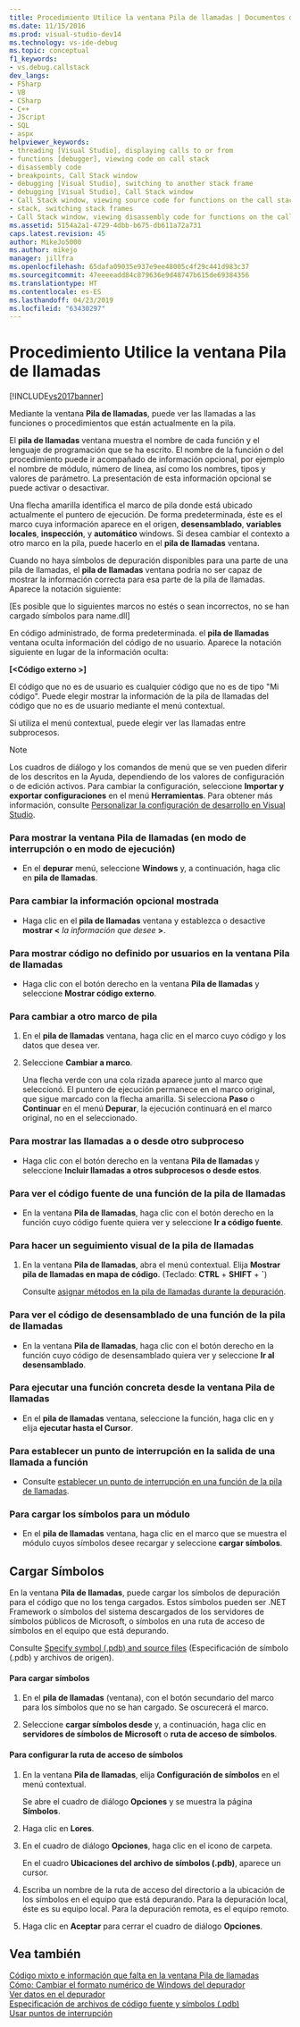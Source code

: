 ```yaml
---
title: Procedimiento Utilice la ventana Pila de llamadas | Documentos de Microsoft
ms.date: 11/15/2016
ms.prod: visual-studio-dev14
ms.technology: vs-ide-debug
ms.topic: conceptual
f1_keywords:
- vs.debug.callstack
dev_langs:
- FSharp
- VB
- CSharp
- C++
- JScript
- SQL
- aspx
helpviewer_keywords:
- threading [Visual Studio], displaying calls to or from
- functions [debugger], viewing code on call stack
- disassembly code
- breakpoints, Call Stack window
- debugging [Visual Studio], switching to another stack frame
- debugging [Visual Studio], Call Stack window
- Call Stack window, viewing source code for functions on the call stack
- stack, switching stack frames
- Call Stack window, viewing disassembly code for functions on the call stack
ms.assetid: 5154a2a1-4729-4dbb-b675-db611a72a731
caps.latest.revision: 45
author: MikeJo5000
ms.author: mikejo
manager: jillfra
ms.openlocfilehash: 65dafa09035e937e9ee48005c4f29c441d983c37
ms.sourcegitcommit: 47eeeeadd84c879636e9d48747b615de69384356
ms.translationtype: HT
ms.contentlocale: es-ES
ms.lasthandoff: 04/23/2019
ms.locfileid: "63430297"
---
```

# <a name="how-to-use-the-call-stack-window"></a>Procedimiento Utilice la ventana Pila de llamadas
[!INCLUDE[vs2017banner](../includes/vs2017banner.md)]

Mediante la ventana **Pila de llamadas**, puede ver las llamadas a las funciones o procedimientos que están actualmente en la pila.  
  
 El **pila de llamadas** ventana muestra el nombre de cada función y el lenguaje de programación que se ha escrito. El nombre de la función o del procedimiento puede ir acompañado de información opcional, por ejemplo el nombre de módulo, número de línea, así como los nombres, tipos y valores de parámetro. La presentación de esta información opcional se puede activar o desactivar.  
  
 Una flecha amarilla identifica el marco de pila donde está ubicado actualmente el puntero de ejecución. De forma predeterminada, éste es el marco cuya información aparece en el origen, **desensamblado**, **variables locales**, **inspección**, y **automático** windows. Si desea cambiar el contexto a otro marco en la pila, puede hacerlo en el **pila de llamadas** ventana.  
  
 Cuando no haya símbolos de depuración disponibles para una parte de una pila de llamadas, el **pila de llamadas** ventana podría no ser capaz de mostrar la información correcta para esa parte de la pila de llamadas. Aparece la notación siguiente:  
  
 [Es posible que lo siguientes marcos no estés o sean incorrectos, no se han cargado símbolos para name.dll]  
  
 En código administrado, de forma predeterminada. el **pila de llamadas** ventana oculta información del código de no usuario. Aparece la notación siguiente en lugar de la información oculta:  
  
 **[\<Código externo >]**  
  
 El código que no es de usuario es cualquier código que no es de tipo "Mi código". Puede elegir mostrar la información de la pila de llamadas del código que no es de usuario mediante el menú contextual.  
  
 Si utiliza el menú contextual, puede elegir ver las llamadas entre subprocesos.  
  
> [!NOTE]
> Los cuadros de diálogo y los comandos de menú que se ven pueden diferir de los descritos en la Ayuda, dependiendo de los valores de configuración o de edición activos. Para cambiar la configuración, seleccione **Importar y exportar configuraciones** en el menú **Herramientas**. Para obtener más información, consulte [Personalizar la configuración de desarrollo en Visual Studio](http://msdn.microsoft.com/22c4debb-4e31-47a8-8f19-16f328d7dcd3).  
  
### <a name="to-display-the-call-stack-window-in-break-mode-or-in-run-mode"></a>Para mostrar la ventana Pila de llamadas (en modo de interrupción o en modo de ejecución)  
  
- En el **depurar** menú, seleccione **Windows** y, a continuación, haga clic en **pila de llamadas**.  
  
### <a name="to-change-the-optional-information-displayed"></a>Para cambiar la información opcional mostrada  
  
- Haga clic en el **pila de llamadas** ventana y establezca o desactive **mostrar \<**  _la información que desee_ **>**.  
  
### <a name="to-display-non-user-code-frames-in-the-call-stack-window"></a>Para mostrar código no definido por usuarios en la ventana Pila de llamadas  
  
- Haga clic con el botón derecho en la ventana **Pila de llamadas** y seleccione **Mostrar código externo**.  
  
### <a name="to-switch-to-another-stack-frame"></a>Para cambiar a otro marco de pila  
  
1. En el **pila de llamadas** ventana, haga clic en el marco cuyo código y los datos que desea ver.  
  
2. Seleccione **Cambiar a marco**.  
  
     Una flecha verde con una cola rizada aparece junto al marco que seleccionó. El puntero de ejecución permanece en el marco original, que sigue marcado con la flecha amarilla. Si selecciona **Paso** o **Continuar** en el menú **Depurar**, la ejecución continuará en el marco original, no en el seleccionado.  
  
### <a name="to-display-calls-to-or-from-another-thread"></a>Para mostrar las llamadas a o desde otro subproceso  
  
- Haga clic con el botón derecho en la ventana **Pila de llamadas** y seleccione **Incluir llamadas a otros subprocesos o desde estos**.  
  
### <a name="to-view-the-source-code-for-a-function-on-the-call-stack"></a>Para ver el código fuente de una función de la pila de llamadas  
  
- En la ventana **Pila de llamadas**, haga clic con el botón derecho en la función cuyo código fuente quiera ver y seleccione **Ir a código fuente**.  
  
### <a name="to-visually-trace-the-call-stack"></a>Para hacer un seguimiento visual de la pila de llamadas  
  
1. En la ventana **Pila de llamadas**, abra el menú contextual. Elija **Mostrar pila de llamadas en mapa de código**. (Teclado: **CTRL** + **SHIFT** + **`**)  
  
     Consulte [asignar métodos en la pila de llamadas durante la depuración](../debugger/map-methods-on-the-call-stack-while-debugging-in-visual-studio.md).  
  
### <a name="to-view-the-disassembly-code-for-a-function-on-the-call-stack"></a>Para ver el código de desensamblado de una función de la pila de llamadas  
  
- En la ventana **Pila de llamadas**, haga clic con el botón derecho en la función cuyo código de desensamblado quiera ver y seleccione **Ir al desensamblado**.  
  
### <a name="to-run-to-a-specific-function-from-the-call-stack-window"></a>Para ejecutar una función concreta desde la ventana Pila de llamadas  
  
- En el **pila de llamadas** ventana, seleccione la función, haga clic en y elija **ejecutar hasta el Cursor**.  
  
### <a name="to-set-a-breakpoint-on-the-exit-point-of-a-function-call"></a>Para establecer un punto de interrupción en la salida de una llamada a función  
  
- Consulte [establecer un punto de interrupción en una función de la pila de llamadas](../debugger/using-breakpoints.md#BKMK_Set_a_breakpoint_in_the_call_stack_window).  
  
### <a name="to-load-symbols-for-a-module"></a>Para cargar los símbolos para un módulo  
  
- En el **pila de llamadas** ventana, haga clic en el marco que se muestra el módulo cuyos símbolos desee recargar y seleccione **cargar símbolos**.  
  
## <a name="loading-symbols"></a>Cargar Símbolos  
 En la ventana **Pila de llamadas**, puede cargar los símbolos de depuración para el código que no los tenga cargados. Estos símbolos pueden ser .NET Framework o símbolos del sistema descargados de los servidores de símbolos públicos de Microsoft, o símbolos en una ruta de acceso de símbolos en el equipo que está depurando.  
  
 Consulte [Specify symbol (.pdb) and source files](../debugger/specify-symbol-dot-pdb-and-source-files-in-the-visual-studio-debugger.md) (Especificación de símbolo (.pdb) y archivos de origen).  
  
#### <a name="to-load-symbols"></a>Para cargar símbolos  
  
1. En el **pila de llamadas** (ventana), con el botón secundario del marco para los símbolos que no se han cargado. Se oscurecerá el marco.  
  
2. Seleccione **cargar símbolos desde** y, a continuación, haga clic en **servidores de símbolos de Microsoft** o **ruta de acceso de símbolos**.  
  
#### <a name="to-set-the-symbol-path"></a>Para configurar la ruta de acceso de símbolos  
  
1. En la ventana **Pila de llamadas**, elija **Configuración de símbolos** en el menú contextual.  
  
     Se abre el cuadro de diálogo **Opciones** y se muestra la página **Símbolos**.  
  
2. Haga clic en **Lores**.  
  
3. En el cuadro de diálogo **Opciones**, haga clic en el icono de carpeta.  
  
     En el cuadro **Ubicaciones del archivo de símbolos (.pdb)**, aparece un cursor.  
  
4. Escriba un nombre de la ruta de acceso del directorio a la ubicación de los símbolos en el equipo que está depurando. Para la depuración local, éste es su equipo local. Para la depuración remota, es el equipo remoto.  
  
5. Haga clic en **Aceptar** para cerrar el cuadro de diálogo **Opciones**.  
  
## <a name="see-also"></a>Vea también  
 [Código mixto e información que falta en la ventana Pila de llamadas](../debugger/mixed-code-and-missing-information-in-the-call-stack-window.md)   
 [Cómo: Cambiar el formato numérico de Windows del depurador](http://msdn.microsoft.com/library/cd593847-a625-411d-a430-b798346ef18f)   
 [Ver datos en el depurador](../debugger/viewing-data-in-the-debugger.md)   
 [Especificación de archivos de código fuente y símbolos (.pdb)](../debugger/specify-symbol-dot-pdb-and-source-files-in-the-visual-studio-debugger.md)   
 [Usar puntos de interrupción](../debugger/using-breakpoints.md)
